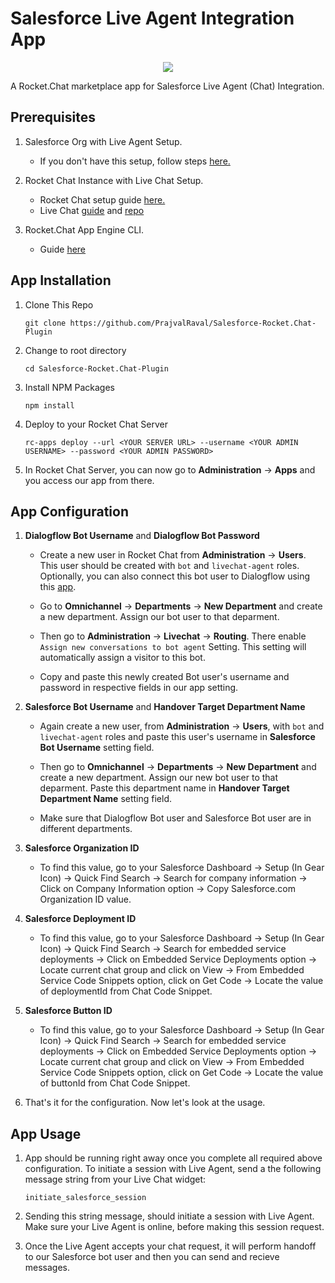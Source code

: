 # Salesforce Live Agent Integration App

<p  align="center">

<img  src="https://user-images.githubusercontent.com/41849970/84944024-d03e0d80-b102-11ea-94fd-b5500dca314d.png">

</p>


A Rocket.Chat marketplace app for Salesforce Live Agent (Chat) Integration.

## Prerequisites

1. Salesforce Org with Live Agent Setup.
    + If you don't have this setup, follow steps [here.](https://github.com/PrajvalRaval/Salesforce-Rocket.Chat-Plugin/blob/master/instructions.md#salesforce-live-agent-setup)
    
1. Rocket Chat Instance with Live Chat Setup.
    + Rocket Chat setup guide [here.](https://docs.rocket.chat/guides/developer/quick-start)
    + Live Chat [guide](https://docs.rocket.chat/guides/administrator-guides/livechat#:~:text=Enable%20Livechat%20feature,Settings%20%3E%20Livechat%20and%20enable%20it.&text=Now%20the%20admin%20will%20have,left%20corner%20drop%20down%20menu.) and [repo](https://github.com/RocketChat/Rocket.Chat.Livechat)
    
1. Rocket.Chat App Engine CLI.
    + Guide [here](https://docs.rocket.chat/apps-development/getting-started)

## App Installation

1. Clone This Repo

    `git clone https://github.com/PrajvalRaval/Salesforce-Rocket.Chat-Plugin`

1. Change to root directory

    `cd Salesforce-Rocket.Chat-Plugin`

1. Install NPM Packages

    `npm install`

1. Deploy to your Rocket Chat Server

    `rc-apps deploy --url <YOUR SERVER URL> --username <YOUR ADMIN USERNAME> --password <YOUR ADMIN PASSWORD>`
    
1. In Rocket Chat Server, you can now go to **Administration** -> **Apps** and you access our app from there.

## App Configuration

1. **Dialogflow Bot Username** and **Dialogflow Bot Password**

    + Create a new user in Rocket Chat from **Administration** -> **Users**. This user should be created with `bot` and `livechat-agent` roles. Optionally, you can also connect this bot user to Dialogflow using this [app](https://github.com/RocketChat/Apps.Dialogflow/tree/develop-gsoc).
    
    + Go to **Omnichannel** -> **Departments** -> **New Department** and create a new department. Assign our bot user to that deparment. 
    
    + Then go to **Administration** -> **Livechat** -> **Routing**. There enable `Assign new conversations to bot agent` Setting. This setting will automatically assign a visitor to this bot.
    
    + Copy and paste this newly created Bot user's username and password in respective fields in our app setting.
    
1. **Salesforce Bot Username** and **Handover Target Department Name**

    + Again create a new user, from **Administration** -> **Users**, with `bot` and `livechat-agent` roles and paste this user's username in **Salesforce Bot Username** setting field.
    
    + Then go to **Omnichannel** -> **Departments** -> **New Department** and create a new department. Assign our new bot user to that deparment. Paste this department name in **Handover Target Department Name** setting field.
    
    + Make sure that Dialogflow Bot user and Salesforce Bot user are in different departments.
    
1. **Salesforce Organization ID**

    + To find this value, go to your Salesforce Dashboard -> Setup (In Gear Icon) -> Quick Find Search -> Search for company information -> Click on Company Information option -> Copy Salesforce.com Organization ID value.

1. **Salesforce Deployment ID**

    + To find this value, go to your Salesforce Dashboard -> Setup (In Gear Icon) -> Quick Find Search -> Search for embedded service deployments -> Click on Embedded Service Deployments option -> Locate current chat group and click on View -> From Embedded Service Code Snippets option, click on Get Code -> Locate the value of deploymentId from Chat Code Snippet.

1. **Salesforce Button ID**

    + To find this value, go to your Salesforce Dashboard -> Setup (In Gear Icon) -> Quick Find Search -> Search for embedded service deployments -> Click on Embedded Service Deployments option -> Locate current chat group and click on View -> From Embedded Service Code Snippets option, click on Get Code -> Locate the value of buttonId from Chat Code Snippet.

1. That's it for the configuration. Now let's look at the usage.

## App Usage

1. App should be running right away once you complete all required above configuration. To initiate a session with Live Agent, send a the following message string from your Live Chat widget:

    ```
    initiate_salesforce_session
    ```

1. Sending this string message, should initiate a session with Live Agent. Make sure your Live Agent is online, before making this session request.

1. Once the Live Agent accepts your chat request, it will perform handoff to our Salesforce bot user and then you can send and recieve messages.
